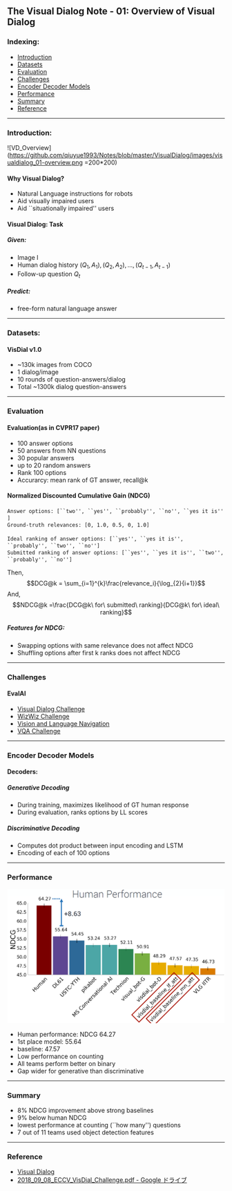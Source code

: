 ## The Visual Dialog Note - 01: Overview of Visual Dialog

### Indexing: 
- [Introduction](#Introduction)
- [Datasets](#Datasets)
- [Evaluation](#Evaluation)
- [Challenges](#Challenges)
- [Encoder Decoder Models](#Encoder-Decoder-Models)
- [Performance](#Performance)
- [Summary](#Summary)
- [Reference](#Reference)
---

###  Introduction:
![VD_Overview](https://github.com/qiuyue1993/Notes/blob/master/VisualDialog/images/visualdialog_01-overview.png =200*200)

#### Why Visual Dialog?
- Natural Language instructions for robots
- Aid visually impaired users
- Aid  ``situationally impaired'' users

#### Visual Dialog: Task
##### Given:
- Image I
- Human dialog history $(Q_1, A_1), (Q_2, A_2), ..., (Q_{t-1}, A_{t-1})$
- Follow-up question $Q_t$
##### Predict:
- free-form natural language answer

---
### Datasets:
#### VisDial v1.0
- ~130k images from   COCO
- 1 dialog/image
- 10 rounds of question-answers/dialog
- Total ~1300k dialog question-answers

---
### Evaluation
#### Evaluation(as in CVPR17 paper)
- 100 answer options
- 50 answers from NN questions
- 30 popular answers
- up to 20 random answers
- Rank 100 options
- Accurarcy: mean rank of GT answer, recall@k
#### Normalized Discounted Cumulative Gain (NDCG)
```
Answer options: [``two'', ``yes'', ``probably'', ``no'', ``yes it is'' ]
Ground-truth relevances: [0, 1.0, 0.5, 0, 1.0]

Ideal ranking of answer options: [``yes'', ``yes it is'', ``probably'', ``two'', ``no'']
Submitted ranking of answer options: [``yes'', ``yes it is'', ``two'', ``probably'', ``no'']
```
Then, 
$$DCG@k = \sum_{i=1}^{k}\frac{relevance_i}{\log_{2}{i+1}}$$
And,
$$NDCG@k =\frac{DCG@k\ for\ submitted\ ranking}{DCG@k\ for\ ideal\ ranking}$$

##### Features for NDCG:
- Swapping options with same relevance does not affect NDCG
- Shuffling options after first k ranks does not affect NDCG

---
### Challenges
#### EvalAI
- [Visual Dialog Challenge](https://visualdialog.org/challenge/2018)
- [WizWiz Challenge](http://vizwiz.org/data/#challenge)
- [Vision and Language Navigation](https://evalai.cloudcv.org/web/challenges/challenge-page/97/overview)
- [VQA Challenge](https://visualqa.org/challenge.html)
---
### Encoder Decoder Models
#### Decoders:
##### Generative Decoding
- During training, maximizes likelihood of GT human response
- During evaluation, ranks options by LL scores

##### Discriminative Decoding
- Computes dot product between input encoding and LSTM
- Encoding of each of 100 options
---
### Performance
![VD_Performance](https://github.com/qiuyue1993/Notes/blob/master/VisualDialog/images/visualdialog_01-challengeresults.png)

- Human performance: NDCG 64.27
- 1st place model: 55.64
- baseline: 47.57
- Low performance on counting
- All teams perform better on binary
- Gap wider for generative than discriminative
---
### Summary
- 8% NDCG improvement above strong baselines
- 9% below human NDCG
- lowest performance at counting (``how many'') questions
- 7 out of 11 teams used object detection features 

---
### Reference
- [Visual Dialog](https://visualdialog.org/)
- [2018_09_08_ECCV_VisDial_Challenge.pdf - Google ドライブ](https://drive.google.com/file/d/1xSzg8mJYPNSRXtkCRpduefplrrUTe0PW/view)
